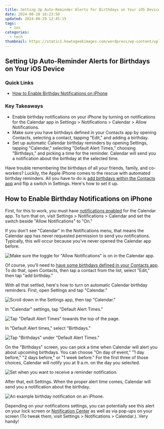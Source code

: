 ```yaml
---
title: Setting Up Auto-Reminder Alerts for Birthdays on Your iOS Device
date: 2024-08-28 16:23:50
updated: 2024-08-29 12:45:15
tags:
  - ios
categories:
  - tech
thumbnail: https://static1.howtogeekimages.com/wordpress/wp-content/uploads/2023/10/52422415722_9d846c78fe_o.jpg
---
```


## Setting Up Auto-Reminder Alerts for Birthdays on Your iOS Device

### Quick Links

* [How to Enable Birthday Notifications on iPhone](https://some-techniques.techidaily.com/updated-6-best-free-apps-to-compress-videos-on-android/)

### Key Takeaways

* Enable birthday notifications on your iPhone by turning on notifications for the Calendar app in Settings > Notifications > Calendar > Allow Notifications.
* Make sure you have birthdays defined in your Contacts app by opening Contacts, selecting a contact, tapping "Edit," and adding a birthday.
* Set up automatic Calendar birthday reminders by opening Settings, tapping "Calendar," selecting "Default Alert Times," choosing "Birthdays," and picking a time for the reminder. Calendar will send you a notification about the birthday at the selected time.

 Have trouble remembering the birthdays of all your friends, family, and co-workers? Luckily, the Apple iPhone comes to the rescue with automated birthday reminders. All you have to do is [add birthdays within the Contacts app](https://on-screen-recording.techidaily.com/new-in-2024-screen-capture-expertise-3-cost-free-methods/) and flip a switch in Settings. Here's how to set it up.

##  How to Enable Birthday Notifications on iPhone

 First, for this to work, you must have [notifications enabled](https://eaxpv-info.techidaily.com/new-2024-approved-how-to-clear-black-boards-in-your-youtube-videos/) for the Calendar app. To turn that on, visit Settings > Notifications > Calendar and set the switch beside "Allow Notifications" to "On."

 If you don't see "Calendar" in the Notifications menu, that means the Calendar app has never requested permission to send you notifications. Typically, this will occur because you've never opened the Calendar app before. 

![Make sure the toggle for "Allow Notifications" is on in the Calendar app.](https://static1.howtogeekimages.com/wordpress/wp-content/uploads/2023/10/tap-enable-allow-notifications-in-notification-settings.png) 

 Of course, you'll need to [have some birthdays defined in your Contacts app](https://on-screen-recording.techidaily.com/new-in-2024-screen-capture-expertise-3-cost-free-methods/). To do that, open Contacts, then tap a contact from the list, select "Edit," then tap "add birthday."

 With all that settled, here's how to turn on automatic Calendar birthday reminders. First, open Settings and tap "Calendar."

![Scroll down in the Settings app, then tap "Calendar."](https://static1.howtogeekimages.com/wordpress/wp-content/uploads/2023/10/tap-calendar-in-settings.png) 

 In "Calendar" settings, tap "Default Alert Times."

![Tap "Default Alert Times" towards the top of the page.](https://static1.howtogeekimages.com/wordpress/wp-content/uploads/2023/10/default-alert-times.png) 

 In "Default Alert times," select "Birthdays."

![Tap "Birthdays" under "Default Alert Times."](https://static1.howtogeekimages.com/wordpress/wp-content/uploads/2023/10/tap-birthdays.png) 

 On the "Birthdays" screen, you can pick a time when Calendar will alert you about upcoming birthdays. You can choose "On day of event," "1 day before," "2 days before," or "1 week before." For the first three of those choices, Calendar will notify you at 9 a.m. on the day you selected.

![Set when you want to receive a reminder notification.](https://static1.howtogeekimages.com/wordpress/wp-content/uploads/2023/10/9-am-day-of-event.png) 

 After that, exit Settings. When the proper alert time comes, Calendar will send you a notification about the birthday.

![An example birthday notification on an iPhone.](https://static1.howtogeekimages.com/wordpress/wp-content/uploads/2023/10/htg-birthday-notification.png) 

 Depending on your notifications settings, you can potentially see this alert on your lock screen or [Notification Center](https://snapchat-videos.techidaily.com/updated-2024-approved-saving-snaps-from-snapchat-on-camera-roll-a-guide/) as well as via pop-ups on your screen (To tweak them, visit Settings > Notifications > Calendar.). Very handy!

<ins class="adsbygoogle"
     style="display:block"
     data-ad-format="autorelaxed"
     data-ad-client="ca-pub-7571918770474297"
     data-ad-slot="1223367746"></ins>



<ins class="adsbygoogle"
     style="display:block"
     data-ad-client="ca-pub-7571918770474297"
     data-ad-slot="8358498916"
     data-ad-format="auto"
     data-full-width-responsive="true"></ins>
